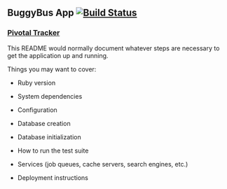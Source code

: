 ## BuggyBus App [![Build Status](https://travis-ci.org/crywolfe/buggy-bus-app.svg?branch=develop)](https://travis-ci.org/crywolfe/buggy-bus-app)
### [Pivotal Tracker](https://www.pivotaltracker.com/s/projects/1067256#)

This README would normally document whatever steps are necessary to get the
application up and running.

Things you may want to cover:

* Ruby version

* System dependencies

* Configuration

* Database creation

* Database initialization

* How to run the test suite

* Services (job queues, cache servers, search engines, etc.)

* Deployment instructions

